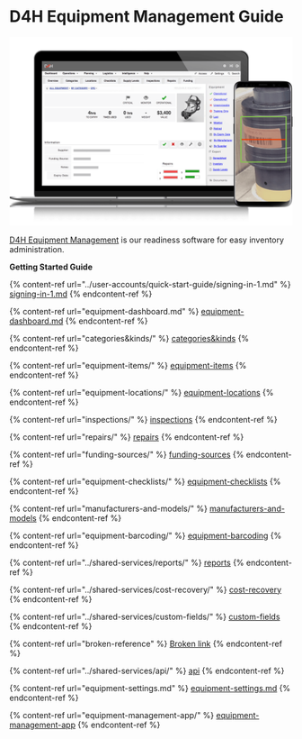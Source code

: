 # D4H Equipment Management Guide

![](<../.gitbook/assets/equipment management overview.png>)

[D4H Equipment Management](https://d4htechnologies.com/equipment-management) is our readiness software for easy inventory administration.

**Getting Started Guide**

{% content-ref url="../user-accounts/quick-start-guide/signing-in-1.md" %}
[signing-in-1.md](../user-accounts/quick-start-guide/signing-in-1.md)
{% endcontent-ref %}

{% content-ref url="equipment-dashboard.md" %}
[equipment-dashboard.md](equipment-dashboard.md)
{% endcontent-ref %}

{% content-ref url="categories&kinds/" %}
[categories\&kinds](categories\&kinds/)
{% endcontent-ref %}

{% content-ref url="equipment-items/" %}
[equipment-items](equipment-items/)
{% endcontent-ref %}

{% content-ref url="equipment-locations/" %}
[equipment-locations](equipment-locations/)
{% endcontent-ref %}

{% content-ref url="inspections/" %}
[inspections](inspections/)
{% endcontent-ref %}

{% content-ref url="repairs/" %}
[repairs](repairs/)
{% endcontent-ref %}

{% content-ref url="funding-sources/" %}
[funding-sources](funding-sources/)
{% endcontent-ref %}

{% content-ref url="equipment-checklists/" %}
[equipment-checklists](equipment-checklists/)
{% endcontent-ref %}

{% content-ref url="manufacturers-and-models/" %}
[manufacturers-and-models](manufacturers-and-models/)
{% endcontent-ref %}

{% content-ref url="equipment-barcoding/" %}
[equipment-barcoding](equipment-barcoding/)
{% endcontent-ref %}

{% content-ref url="../shared-services/reports/" %}
[reports](../shared-services/reports/)
{% endcontent-ref %}

{% content-ref url="../shared-services/cost-recovery/" %}
[cost-recovery](../shared-services/cost-recovery/)
{% endcontent-ref %}

{% content-ref url="../shared-services/custom-fields/" %}
[custom-fields](../shared-services/custom-fields/)
{% endcontent-ref %}

{% content-ref url="broken-reference" %}
[Broken link](broken-reference)
{% endcontent-ref %}

{% content-ref url="../shared-services/api/" %}
[api](../shared-services/api/)
{% endcontent-ref %}

{% content-ref url="equipment-settings.md" %}
[equipment-settings.md](equipment-settings.md)
{% endcontent-ref %}

{% content-ref url="equipment-management-app/" %}
[equipment-management-app](equipment-management-app/)
{% endcontent-ref %}
